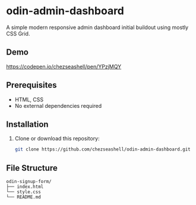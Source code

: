 # odin-admin-dashboard
A simple modern responsive admin dashboard initial buildout using mostly CSS Grid.


## Demo
https://codepen.io/chezseashell/pen/YPzjMQY

## Prerequisites
- HTML, CSS
- No external dependencies required

## Installation
1. Clone or download this repository:
   ```bash
   git clone https://github.com/chezseashell/odin-admin-dashboard.git

## File Structure
```
odin-signup-form/
├── index.html
└── style.css
└── README.md
```